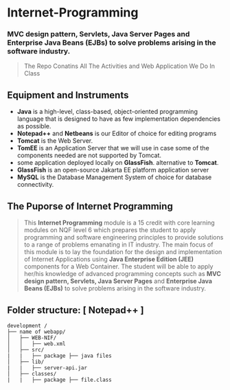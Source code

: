 # Internet-Programming
### MVC design pattern, Servlets, Java Server Pages and Enterprise Java Beans (EJBs) to solve problems arising in the software industry.

> The Repo Conatins All The Activities and Web Application We Do In Class 
> 

## Equipment and Instruments
- **Java** is a high-level, class-based, object-oriented programming language that is designed to have as few implementation dependencies as possible.
- **Notepad++** and **Netbeans** is our Editor of choice for editing programs
- **Tomcat** is the Web Server.
- **TomEE** is an Application Server that we will use in case some of the components needed are not supported by Tomcat.
- some application deployed locally on **GlassFish**. alternative to **Tomcat**.
- **GlassFish** is an open-source Jakarta EE platform application server
- **MySQL** is the Database Management System of choice for database connectivity.

## The Puporse of Internet Programming 
> This **Internet Programming** module is a 15 credit with core learning modules on NQF level 6 which prepares the student to apply programming and software engineering principles to provide solutions to a range of problems emanating in IT industry. The main focus of this module is to lay the foundation for the design and implementation of Internet Applications using **Java Enterprise Edition (JEE)** components for a Web Container. The student will be able to apply her/his knowledge of advanced programming concepts such as **MVC design pattern, Servlets, Java Server Pages** and **Enterprise Java Beans (EJBs)** to solve problems arising in the software industry.


## Folder structure: [ Notepad++ ]
```
development /
├── name of webapp/
│   ├── WEB-NIF/
│   │   ├── web.xml
│   ├── src/
|   |   ├── package ├── java files
│   ├── lib/
|   |   ├── server-api.jar
│   ├── classes/
|   |   ├── package ├── file.class
```

